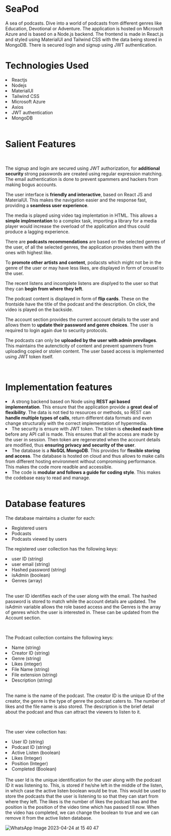 # SeaPod
A sea of podcasts. Dive into a world of podcasts from different genres like Education, Devotional or Adventure. The application is hosted on Microsoft Azure and is based on a Node.js backend. The frontend is made in React.js and styled using MaterialUI and Tailwind CSS with the data being stored in MongoDB. There is secured login and signup using JWT authentication. 
<h1>Technologies Used</h1>
<ui>
  <li>Reactjs</li>
  <li>Nodejs</li>
  <li>MaterialUI</li>
  <li>Tailwind CSS</li>
  <li>Microsoft Azure</li>
  <li>Axios</li>
  <li>JWT authentication</li>
  <li>MongoDB</li>
 </ui>
 <br>
 <h1>Salient Features</h1>
 <br>
 <p>The signup and login are secured using JWT authorization, for <b>additional security </b>strong passwords are created using regular expression matching. The email authentication is done to prevent spammers and hackers from making bogus accounts.</p>
 <p>The user interface is <b>friendly and interactive</b>, based on React JS and MaterialUI. This makes the navigation easier and the response fast, providing a <b>seamless user experience</b>. </p>
 <p>The media is played using video tag implentation in HTML. This allows a <b>simple implmentation</b> to a complex task, importing a library for a media player would increase the overload of the application and thus could produce a lagging experience. </p>
 <p>There are <b>podcasts recommendations</b> are based on the selected genres of the user, of all the selected genres, the application provides them with the ones with highest like.</p>
 <p>To <b>promote other artists and content</b>, podacsts which might not be in the genre of the user or may have less likes, are displayed in form of crousel to the user. </p>
 <p>The recent listens and incomplete listens are displyed to the user so that they can <b>begin from where they left</b>.</p>
 <p>The podcast content is displayed in form of <b>flip cards</b>. These on the frontside have the title of the podcast and the description. On click, the video is played on the backside. </p>
 <p>The account section provides the current account details to the user and allows them to <b>update their password and genre choices</b>. The user is required to login again due to security protocols.</p>
 <p>The podcasts can only be <b>uploaded by the user with admin previlages</b>. This maintains the autencticity of content and prevent spammers from uploading copied or stolen content. The user based access is implemented using JWT token itself.</p>
 
<br>
<h1>Implementation features</h1>
<ui>
  <li>A strong backend based on Node using <b>REST api based implementation</b>. This ensure that the application provide a <b>great deal of flexibility</b>. The data is not tied to resources or methods, so REST can <b>handle multiple types of calls</b>, return different data formats and even change structurally with the correct implementation of hypermedia.</li>
  <li>The security is ensure with JWT token. The token is <b>checked each time</b> before any API call is made. This ensures that all the access are made by the user in session. Then token are regenerated when the account details are modified, thus <b>ensuring privacy and security of the user</b>.</li>
  <li>The database is a <b>NoSQL MongoDB</b>. This provides for <b>flexible storing and access</b>. The database is hosted on cloud and thus allows to make calls from different hosting environment without compromising performance. This makes the code more readble and accessible.</li>
  <li>The code is <b>modular and follows a guide for coding style</b>. This makes the codebase easy to read and manage.</li>
</ui>
<br>
<h1>Database features</h1>
<p>The database maintains a cluster for each:
    <ui>
      <li>Registered users</li>
      <li>Podcasts</li>
      <li>Podcasts viewed by users</li>
  </ui>
 </p>
<p>
  The registered user collection has the following keys:
  <ui>
    <li>user ID (string) </li>
    <li>user email (string) </li>
    <li>Hashed password (string) </li>
    <li>isAdmin (boolean) </li>
    <li>Genres (array) </li>
  </ui>
  <br>
 <p>The user ID identifies each of the user along with the email. The hashed password is stored to match while the account details are updated. The isAdmin variable allows the role based access and the Genres is the array of genres which the user is interested in. These can be updated from the Account section.
   </p>
</p>
<br>
<p>
  The Podcast collection contains the following keys:
  <ui>
    <li>Name (string)</li>
    <li>Creator ID (string) </li>
    <li>Genre (string)</li>
    <li>Likes (integer)</li>
    <li>File Name (string) </li>
    <li>File extension (string)</li>
    <li>Description (string) </li>
  </ui>
  <br>
 <p>The name is the name of the podcast. The creator ID is the unique ID of the creator, the genre is the type of genre the podcast caters to. The number of likes and the file name is also stored. The description is the brief detail about the podcast and thus can attract the viewers to listen to it.</p>
</p>
<br>
<p>
  The user view collection has:
  <ui>
    <li>User ID (string)</li>
    <li>Podcast ID (string)</li>
    <li>Active Listen (boolean) </li>
    <li>Likes (Integer)</li>
    <li>Position (Integer)</li>
    <li>Completed (Boolean)</li>
  </ui>
  <br>
  The user Id is the unique identification for the user along with the podcast ID it was listening to. This, is stored if he/she left in the middle of the listen, in which case the active listen boolean would be true. This would be used to store the podcasts that the user is listening to so that they can start from where they left. The likes is the number of likes the podcast has and the position is the position of the video time which has passed till now. When the video has completed, we can change the boolean to true and we can remove it from the active listen database.
</p>

![WhatsApp Image 2023-04-24 at 15 40 47](https://user-images.githubusercontent.com/77777434/234038883-399e5f95-aea2-4f9b-94d5-d5ffce4b83b6.jpeg)

